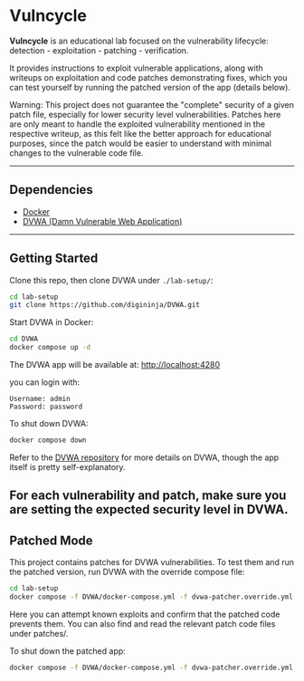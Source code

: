 # Vulncycle

**Vulncycle** is an educational lab focused on the vulnerability lifecycle: detection - exploitation - patching - verification.

It provides instructions to exploit vulnerable applications, along with writeups on exploitation and code patches demonstrating fixes, which you can test yourself by running the patched version of the app (details below).

Warning: This project does not guarantee the "complete" security of a given patch file, especially for lower security level vulnerabilities.
Patches here are only meant to handle the exploited vulnerability mentioned in the respective writeup, as this felt like the better approach for educational purposes, since the patch would be easier to understand with minimal changes to the vulnerable code file.

---

## Dependencies
- [Docker](https://docs.docker.com/get-docker/)
- [DVWA (Damn Vulnerable Web Application)](https://github.com/digininja/DVWA)

---

## Getting Started

Clone this repo, then clone DVWA under `./lab-setup/`:

```bash
cd lab-setup
git clone https://github.com/digininja/DVWA.git
```

Start DVWA in Docker:

```bash
cd DVWA
docker compose up -d
```

The DVWA app will be available at: [http://localhost:4280](http://localhost:4280)

you can login with: 

```
Username: admin
Password: password
```

To shut down DVWA:

```bash
docker compose down
```

Refer to the [DVWA repository](https://github.com/digininja/DVWA) for more details on DVWA, though the app itself is pretty self-explanatory. 

For each vulnerability and patch, make sure you are setting the expected security level in DVWA. 
---

## Patched Mode

This project contains patches for DVWA vulnerabilities. To test them and run the patched version, run DVWA with the override compose file:

```bash
cd lab-setup
docker compose -f DVWA/docker-compose.yml -f dvwa-patcher.override.yml up -d
```

Here you can attempt known exploits and confirm that the patched code prevents them.
You can also find and read the relevant patch code files under patches/.

To shut down the patched app:

```bash
docker compose -f DVWA/docker-compose.yml -f dvwa-patcher.override.yml down
```